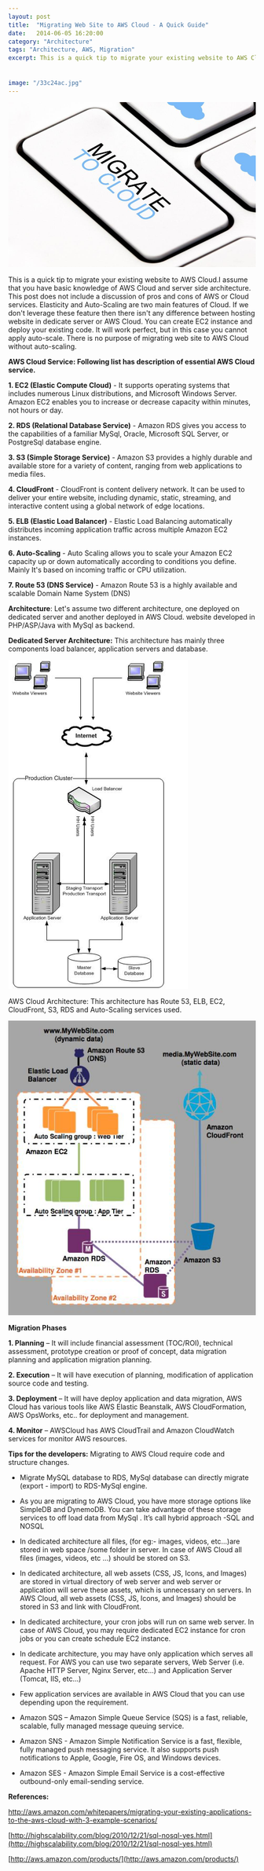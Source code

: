 ```yaml
---
layout: post
title:  "Migrating Web Site to AWS Cloud - A Quick Guide"
date:   2014-06-05 16:20:00
category: "Architecture"
tags: "Architecture, AWS, Migration"
excerpt: This is a quick tip to migrate your existing website to AWS Cloud.I assume that you have basic knowledge of AWS Cloud and server side architecture. This post does not include a discussion of pros and cons of AWS or Cloud services. Elasticity and Auto-Scaling are two main features of Cloud. If we don't leverage these feature then there isn't any difference between hosting website in dedicate server or AWS Cloud. You can create EC2 instance and deploy your existing code. It will work perfect, but in this case you cannot apply auto-scale. There is no purpose of migrating web site to AWS Cloud without auto-scaling.


image: "/33c24ac.jpg"
---
```


<img src="/assets/images/posts/33c24ac.jpg" alt="Migrating Web Site to AWS Cloud - A Quick Guide" class="img-responsive">


This is a quick tip to migrate your existing website to AWS Cloud.I assume that you have basic knowledge of AWS Cloud and server side architecture. This post does not include a discussion of pros and cons of AWS or Cloud services. Elasticity and Auto-Scaling are two main features of Cloud. If we don't leverage these feature then there isn't any difference between hosting website in dedicate server or AWS Cloud. You can create EC2 instance and deploy your existing code. It will work perfect, but in this case you cannot apply auto-scale. There is no purpose of migrating web site to AWS Cloud without auto-scaling.

**AWS Cloud Service: Following list has description of essential AWS Cloud service.**

**1. EC2 (Elastic Compute Cloud)** - It supports operating systems that includes numerous Linux distributions, and Microsoft Windows Server. Amazon EC2 enables you to increase or decrease capacity within minutes, not hours or day.

**2. RDS (Relational Database Service)** - Amazon RDS gives you access to the capabilities of a familiar MySql, Oracle, Microsoft SQL Server, or PostgreSql database engine.

**3. S3 (Simple Storage Service)** - Amazon S3 provides a highly durable and available store for a variety of content, ranging from web applications to media files.

**4. CloudFront** - CloudFront is content delivery network. It can be used to deliver your entire website, including dynamic, static, streaming, and interactive content using a global network of edge locations.

**5. ELB (Elastic Load Balancer)** - Elastic Load Balancing automatically distributes incoming application traffic across multiple Amazon EC2 instances.

**6. Auto-Scaling** - Auto Scaling allows you to scale your Amazon EC2 capacity up or down automatically according to conditions you define. Mainly It's based on incoming traffic or CPU utilization.

**7. Route 53 (DNS Service)** - Amazon Route 53 is a highly available and scalable Domain Name System (DNS)

**Architecture**: Let's assume two different architecture, one deployed on dedicated server and another deployed in AWS Cloud. website developed in PHP/ASP/Java with MySql as backend.

**Dedicated Server Architecture:** This architecture has mainly three components load balancer, application servers and database.

<img src="/assets/images/posts/3ee65b8.jpg" alt="Migrating Web Site to AWS Cloud - A Quick Guide" class="img-responsive">

AWS Cloud Architecture: This architecture has Route 53, ELB, EC2, CloudFront, S3, RDS and Auto-Scaling services used.

<img src="/assets/images/posts/2d2962b.jpg" alt="Migrating Web Site to AWS Cloud - A Quick Guide" class="img-responsive">

**Migration Phases**

**1. Planning** – It will include financial assessment (TOC/ROI), technical assessment, prototype creation or proof of concept, data migration planning and application migration planning.

**2. Execution** – It will have execution of planning, modification of application source code and testing.

**3. Deployment** – It will have deploy application and data migration, AWS Cloud has various tools like AWS Elastic Beanstalk, AWS CloudFormation, AWS OpsWorks, etc.. for deployment and management.

**4. Monitor** – AWSCloud has AWS CloudTrail and Amazon CloudWatch services for monitor AWS resources.

**Tips for the developers:** Migrating to AWS Cloud require code and structure changes.

* Migrate MySQL database to RDS, MySql database can directly migrate (export - import) to RDS-MySql engine.

* As you are migrating to AWS Cloud, you have more storage options like SimpleDB and DynemoDB. You can take advantage of these storage services to off load data from MySql . It’s call hybrid approach -SQL and NOSQL

* In dedicated architecture all files, (for eg:- images, videos, etc...)are stored in web space /some folder in server. In case of AWS Cloud all files (images, videos, etc ...) should be stored on S3.

* In dedicated architecture, all web assets (CSS, JS, Icons, and Images) are stored in virtual directory of web server and web server or application will serve these assets, which is unnecessary on servers. In AWS Cloud, all web assets (CSS, JS, Icons, and Images) should be stored in S3 and link with CloudFront.

* In dedicated architecture, your cron jobs will run on same web server. In case of AWS Cloud, you may require dedicated EC2 instance for cron jobs or you can create schedule EC2 instance.

* In dedicate architecture, you may have only application which serves all request. For AWS you can use two separate servers, Web Server (i.e. Apache HTTP Server, Nginx Server, etc...) and Application Server (Tomcat, IIS, etc...)

* Few application services are available in AWS Cloud that you can use depending upon the requirement.

* Amazon SQS – Amazon Simple Queue Service (SQS) is a fast, reliable, scalable, fully managed message queuing service.

* Amazon SNS - Amazon Simple Notification Service is a fast, flexible, fully managed push messaging service. It also supports push notifications to Apple, Google, Fire OS, and Windows devices.

* Amazon SES - Amazon Simple Email Service is a cost-effective outbound-only email-sending service.

**References:**

[http://aws.amazon.com/whitepapers/migrating-your-existing-applications-to-the-aws-cloud-with-3-example-scenarios/
](http://aws.amazon.com/whitepapers/migrating-your-existing-applications-to-the-aws-cloud-with-3-example-scenarios/)

[http://highscalability.com/blog/2010/12/21/sql-nosql-yes.html](http://highscalability.com/blog/2010/12/21/sql-nosql-yes.html)


[http://aws.amazon.com/products/](http://aws.amazon.com/products/)